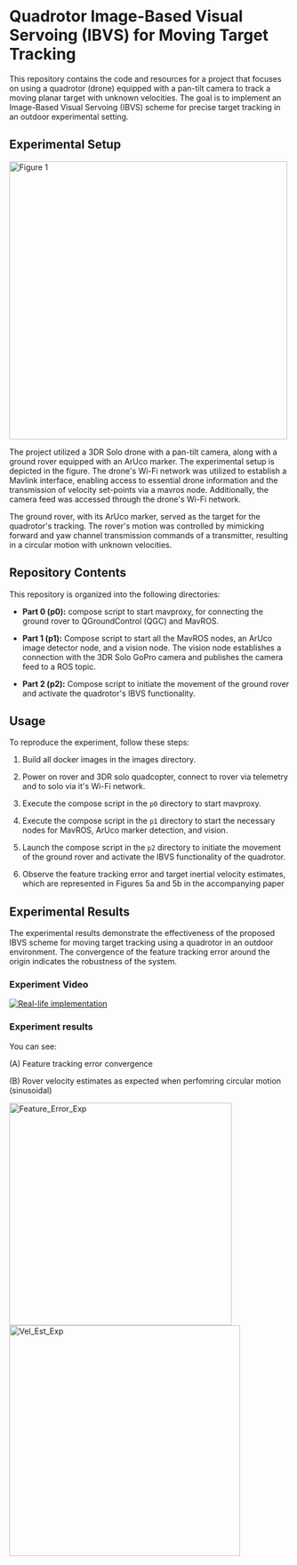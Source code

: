 # Quadrotor Image-Based Visual Servoing (IBVS) for Moving Target Tracking

This repository contains the code and resources for a project that focuses on using a quadrotor (drone) equipped with a pan-tilt camera to track a moving planar target with unknown velocities. The goal is to implement an Image-Based Visual Servoing (IBVS) scheme for precise target tracking in an outdoor experimental setting.

## Experimental Setup

<img src="https://github.com/basmango/IBVS-of-Quadrotor-to-Track-a-Moving-Planar-Target-with-Unknown-Velocities/assets/29100891/1304456c-e512-4311-a996-e85742e02868" alt="Figure 1" width="500">

The project utilized a 3DR Solo drone with a pan-tilt camera, along with a ground rover equipped with an ArUco marker. The experimental setup is depicted in the figure. The drone's Wi-Fi network was utilized to establish a Mavlink interface, enabling access to essential drone information and the transmission of velocity set-points via a mavros node. Additionally, the camera feed was accessed through the drone's Wi-Fi network.

The ground rover, with its ArUco marker, served as the target for the quadrotor's tracking. The rover's motion was controlled by mimicking forward and yaw channel transmission commands of a transmitter, resulting in a circular motion with unknown velocities.

## Repository Contents

This repository is organized into the following directories:

- **Part 0 (p0):** compose script to start mavproxy, for connecting the ground rover to QGroundControl (QGC) and MavROS.

- **Part 1 (p1):** Compose script to start all the MavROS nodes, an ArUco image detector node, and a vision node. The vision node establishes a connection with the 3DR Solo GoPro camera and publishes the camera feed to a ROS topic.

- **Part 2 (p2):** Compose script to initiate the movement of the ground rover and activate the quadrotor's IBVS functionality.

## Usage

To reproduce the experiment, follow these steps:

1. Build all docker images in the images directory.

2. Power on rover and 3DR solo quadcopter, connect to rover via telemetry and to solo via it's Wi-Fi network.

3. Execute the compose script in the `p0` directory to start mavproxy.

4. Execute the compose script in the `p1` directory to start the necessary nodes for MavROS, ArUco marker detection, and vision.

5. Launch the compose script in the `p2` directory to initiate the movement of the ground rover and activate the IBVS functionality of the quadrotor.

6. Observe the feature tracking error and target inertial velocity estimates, which are represented in Figures 5a and 5b in the accompanying paper

## Experimental Results

The experimental results demonstrate the effectiveness of the proposed IBVS scheme for moving target tracking using a quadrotor in an outdoor environment. The convergence of the feature tracking error around the origin indicates the robustness of the system.

### Experiment Video
[![Real-life implementation](https://img.youtube.com/vi/XV5u25d22bo/0.jpg)](https://youtu.be/XV5u25d22bo)


### Experiment results
You can see:

(A) Feature tracking error convergence

(B) Rover velocity estimates as expected when perfomring circular motion (sinusoidal)

<img src="https://github.com/basmango/IBVS-of-Quadrotor-to-Track-a-Moving-Planar-Target-with-Unknown-Velocities/assets/29100891/2deccc53-5d10-4a51-a559-03312ef81812" alt="Feature_Error_Exp" width="400">
<img src="https://github.com/basmango/IBVS-of-Quadrotor-to-Track-a-Moving-Planar-Target-with-Unknown-Velocities/assets/29100891/95d17f45-86b5-4f2f-a2b3-fb1607e003ab" alt="Vel_Est_Exp" width="415">


